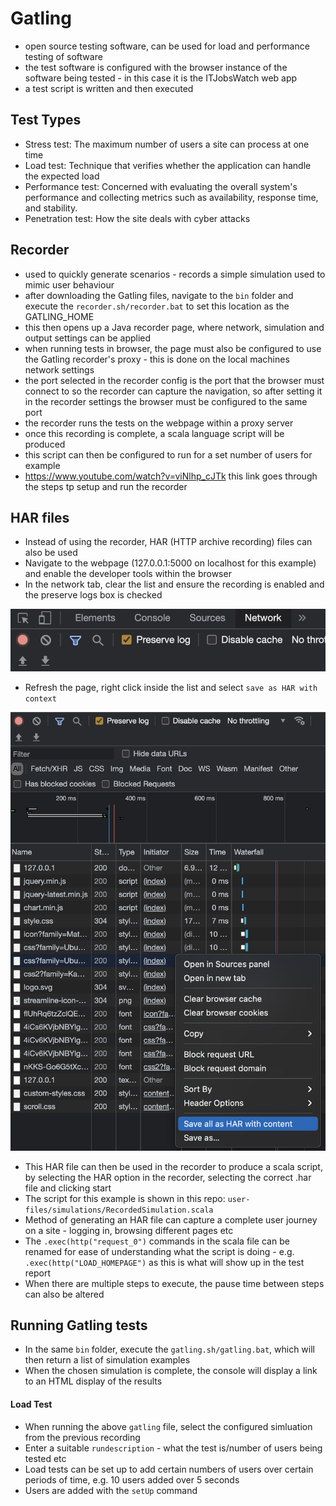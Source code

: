 # Gatling
- open source testing software, can be used for load and performance testing of software
- the test software is configured with the browser instance of the software being tested - in this case it is the ITJobsWatch web app
- a test script is written and then executed

## Test Types
- Stress test: The maximum number of users a site can process at one time
- Load test: Technique that verifies whether the application can handle the expected load
- Performance test: Concerned with evaluating the overall system's performance and collecting metrics such as availability, response time, and stability.
- Penetration test: How the site deals with cyber attacks

## Recorder
- used to quickly generate scenarios - records a simple simulation used to mimic user behaviour
- after downloading the Gatling files, navigate to the `bin` folder and execute the `recorder.sh/recorder.bat` to set this location as the GATLING_HOME
- this then opens up a Java recorder page, where network, simulation and output settings can be applied
- when running tests in browser, the page must also be configured to use the Gatling recorder's proxy - this is done on the local machines network settings
- the port selected in the recorder config is the port that the browser must connect to so the recorder can capture the navigation, so after setting it in the recorder settings the browser must be configured to the same port
- the recorder runs the tests on the webpage within a proxy server
- once this recording is complete, a scala language script will be produced
- this script can then be configured to run for a set number of users for example
- https://www.youtube.com/watch?v=viNlhp_cJTk this link goes through the steps tp setup and run the recorder

## HAR files
- Instead of using the recorder, HAR (HTTP archive recording) files can also be used
- Navigate to the webpage (127.0.0.1:5000 on localhost for this example) and enable the developer tools within the browser
- In the network tab, clear the list and ensure the recording is enabled and the preserve logs box is checked

![network settings](images/network_settings.png)

- Refresh the page, right click inside the list and select `save as HAR with context`

![save as HAR](images/save_as_HAR.png)

- This HAR file can then be used in the recorder to produce a scala script, by selecting the HAR option in the recorder, selecting the correct .har file and clicking start
- The script for this example is shown in this repo: `user-files/simulations/RecordedSimulation.scala`
- Method of generating an HAR file can capture a complete user journey on a site - logging in, browsing different pages etc
- The `.exec(http("request_0")` commands in the scala file can be renamed for ease of understanding what the script is doing - e.g. `.exec(http("LOAD_HOMEPAGE")` as this is what will show up in the test report
- When there are multiple steps to execute, the pause time between steps can also be altered

## Running Gatling tests
- In the same `bin` folder, execute the `gatling.sh/gatling.bat`, which will then return a list of simulation examples
- When the chosen simulation is complete, the console will display a link to an HTML display of the results
#### Load Test
- When running the above `gatling` file, select the configured simluation from the previous recording
- Enter a suitable `rundescription` - what the test is/number of users being tested etc
- Load tests can be set up to add certain numbers of users over certain periods of time, e.g. 10 users added over 5 seconds
- Users are added with the `setUp` command